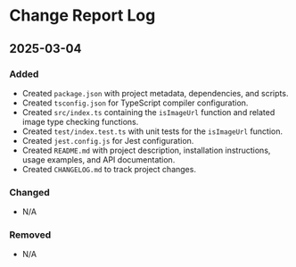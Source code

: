 # Change Report Log

## 2025-03-04

### Added

-   Created `package.json` with project metadata, dependencies, and scripts.
-   Created `tsconfig.json` for TypeScript compiler configuration.
-   Created `src/index.ts` containing the `isImageUrl` function and related image type checking functions.
-   Created `test/index.test.ts` with unit tests for the `isImageUrl` function.
-   Created `jest.config.js` for Jest configuration.
-   Created `README.md` with project description, installation instructions, usage examples, and API documentation.
-   Created `CHANGELOG.md` to track project changes.

### Changed

-   N/A

### Removed

-   N/A
